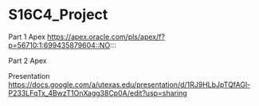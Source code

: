# S16C4_Project

Part 1 Apex
https://apex.oracle.com/pls/apex/f?p=56710:1:699435879604::NO:::

Part 2 Apex


Presentation
https://docs.google.com/a/utexas.edu/presentation/d/1RJ9HLbJpTQfAGl-P233LFqTx_4BwzT1OnXagg38Cp0A/edit?usp=sharing
